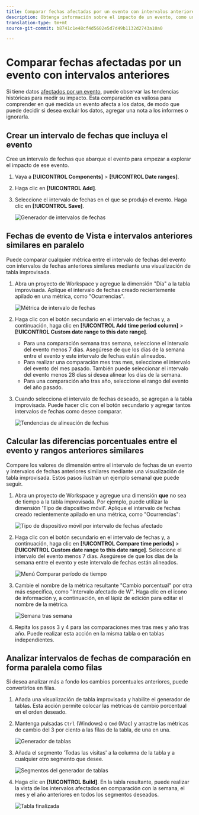 ```yaml
---
title: Comparar fechas afectadas por un evento con intervalos anteriores
description: Obtenga información sobre el impacto de un evento, como un problema de implementación o una interrupción del servicio, comparándolo con las tendencias anteriores.
translation-type: tm+mt
source-git-commit: b8741c1e48cf4d5602e5d7d49b1132d2743a10a0

---
```



# Comparar fechas afectadas por un evento con intervalos anteriores

Si tiene datos [afectados por un evento](/help/technotes/event-impacted.md), puede observar las tendencias históricas para medir su impacto. Esta comparación es valiosa para comprender en qué medida un evento afecta a los datos, de modo que puede decidir si desea excluir los datos, agregar una nota a los informes o ignorarla.

## Crear un intervalo de fechas que incluya el evento

Cree un intervalo de fechas que abarque el evento para empezar a explorar el impacto de ese evento.

1. Vaya a **[!UICONTROL Components]** > **[!UICONTROL Date ranges]**.
2. Haga clic en **[!UICONTROL Add]**.
3. Seleccione el intervalo de fechas en el que se produjo el evento. Haga clic en **[!UICONTROL Save]**.

   ![Generador de intervalos de fechas](assets/date_range_builder.png)

## Fechas de evento de Vista e intervalos anteriores similares en paralelo

Puede comparar cualquier métrica entre el intervalo de fechas del evento con intervalos de fechas anteriores similares mediante una visualización de tabla improvisada.

1. Abra un proyecto de Workspace y agregue la dimensión &quot;Día&quot; a la tabla improvisada. Aplique el intervalo de fechas creado recientemente apilado en una métrica, como &quot;Ocurrencias&quot;.

   ![Métrica de intervalo de fechas](assets/date_range_metric.png)

2. Haga clic con el botón secundario en el intervalo de fechas y, a continuación, haga clic en **[!UICONTROL Add time period column]** > **[!UICONTROL Custom date range to this date range]**.
   * Para una comparación semana tras semana, seleccione el intervalo del evento menos 7 días. Asegúrese de que los días de la semana entre el evento y este intervalo de fechas están alineados.
   * Para realizar una comparación mes tras mes, seleccione el intervalo del evento del mes pasado. También puede seleccionar el intervalo del evento menos 28 días si desea alinear los días de la semana.
   * Para una comparación año tras año, seleccione el rango del evento del año pasado.
3. Cuando selecciona el intervalo de fechas deseado, se agregan a la tabla improvisada. Puede hacer clic con el botón secundario y agregar tantos intervalos de fechas como desee comparar.

   ![Tendencias de alineación de fechas](assets/date_aligned_trends.png)

## Calcular las diferencias porcentuales entre el evento y rangos anteriores similares

Compare los valores de dimensión entre el intervalo de fechas de un evento y intervalos de fechas anteriores similares mediante una visualización de tabla improvisada. Estos pasos ilustran un ejemplo semanal que puede seguir.

1. Abra un proyecto de Workspace y agregue una dimensión **que** no sea de tiempo a la tabla improvisada. Por ejemplo, puede utilizar la dimensión &#39;Tipo de dispositivo móvil&#39;. Aplique el intervalo de fechas creado recientemente apilado en una métrica, como &quot;Ocurrencias&quot;:

   ![Tipo de dispositivo móvil por intervalo de fechas afectado](assets/mobile_device_type.png)

2. Haga clic con el botón secundario en el intervalo de fechas y, a continuación, haga clic en **[!UICONTROL Compare time periods]** > **[!UICONTROL Custom date range to this date range]**. Seleccione el intervalo del evento menos 7 días. Asegúrese de que los días de la semana entre el evento y este intervalo de fechas están alineados.

   ![Menú Comparar período de tiempo](assets/compare_time_custom.png)

3. Cambie el nombre de la métrica resultante &quot;Cambio porcentual&quot; por otra más específica, como &quot;Intervalo afectado de W&quot;. Haga clic en el icono de información y, a continuación, en el lápiz de edición para editar el nombre de la métrica.

   ![Semana tras semana](assets/wow_affected_range.png)

4. Repita los pasos 3 y 4 para las comparaciones mes tras mes y año tras año. Puede realizar esta acción en la misma tabla o en tablas independientes.

## Analizar intervalos de fechas de comparación en forma paralela como filas

Si desea analizar más a fondo los cambios porcentuales anteriores, puede convertirlos en filas.

1. Añada una visualización de tabla improvisada y habilite el generador de tablas. Esta acción permite colocar las métricas de cambio porcentual en el orden deseado.
2. Mantenga pulsadas `Ctrl` (Windows) o `Cmd` (Mac) y arrastre las métricas de cambio del 3 por ciento a las filas de la tabla, de una en una.

   ![Generador de tablas](assets/table_builder.png)

3. Añada el segmento &#39;Todas las visitas&#39; a la columna de la tabla y a cualquier otro segmento que desee.

   ![Segmentos del generador de tablas](assets/table_builder_segments.png)

4. Haga clic en **[!UICONTROL Build]**. En la tabla resultante, puede realizar la vista de los intervalos afectados en comparación con la semana, el mes y el año anteriores en todos los segmentos deseados.

   ![Tabla finalizada](assets/table_builder_finished.png)
